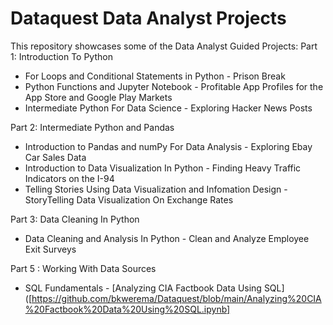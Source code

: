 # Dataquest Data Analyst Projects

This repository showcases some of the Data Analyst Guided Projects:
Part 1: Introduction To Python
- For Loops and Conditional Statements in Python - Prison Break
- Python Functions and Jupyter Notebook - Profitable App Profiles for the App Store and Google Play Markets
- Intermediate Python For Data Science - Exploring Hacker News Posts
  
Part 2: Intermediate Python and Pandas
- Introduction to Pandas and numPy For Data Analysis - Exploring Ebay Car Sales Data 
- Introduction to Data Visualization In Python - Finding Heavy Traffic Indicators on the I-94
- Telling Stories Using Data Visualization and Infomation Design - StoryTelling Data Visualization On Exchange Rates
  
Part 3: Data Cleaning In Python
- Data Cleaning and Analysis In Python - Clean and Analyze Employee Exit Surveys

Part 5 : Working With Data Sources
- SQL Fundamentals - [Analyzing CIA Factbook Data Using SQL]([https://github.com/bkwerema/Dataquest/blob/main/Analyzing%20CIA%20Factbook%20Data%20Using%20SQL.ipynb]
